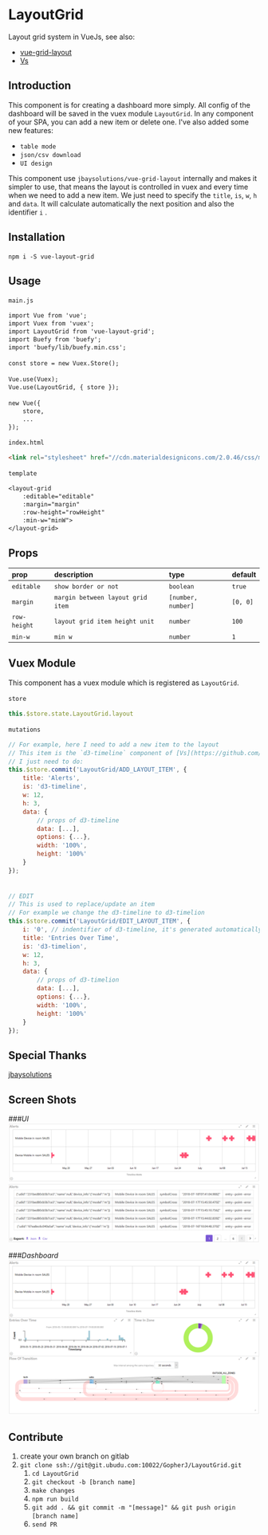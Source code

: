 # LayoutGrid

Layout grid system in VueJs, see also:

- [vue-grid-layout](https://github.com/jbaysolutions/vue-grid-layout)
- [Vs](https://github.com/GopherJ/Vs)


## Introduction

This component is for creating a dashboard more simply. All config of the dashboard will be saved in the vuex module `LayoutGrid`. In any component of
your SPA, you can add a new item or delete one. I've also added some new features:

- `table mode`
- `json/csv download`
- `UI design`

This component use `jbaysolutions/vue-grid-layout` internally and makes it simpler to use, that means the layout is controlled in vuex and every time
when we need to add a new item. We just need to specify the `title`, `is`, `w`, `h` and `data`. It will calculate automatically the next position and
also the identifier `i` .


## Installation

```
npm i -S vue-layout-grid
```

## Usage

`main.js`
```
import Vue from 'vue';
import Vuex from 'vuex';
import LayoutGrid from 'vue-layout-grid';
import Buefy from 'buefy';
import 'buefy/lib/buefy.min.css';

const store = new Vuex.Store();

Vue.use(Vuex);
Vue.use(LayoutGrid, { store });

new Vue({
    store,
    ...
});
```

`index.html`

```html
<link rel="stylesheet" href="//cdn.materialdesignicons.com/2.0.46/css/materialdesignicons.min.css">
```

`template`

```vue
<layout-grid
    :editable="editable"
    :margin="margin"
    :row-height="rowHeight"
    :min-w="minW">
</layout-grid>
```


## Props

|prop|description|type|default|
|:---|:---|:---|:---|
|`editable`|`show border or not`|`boolean`|`true`|
|`margin`|`margin between layout grid item`|`[number, number]`|`[0, 0]`|
|`row-height`|`layout grid item height unit`|`number`|`100`|
|`min-w`|`min w`|`number`|`1`|



## Vuex Module

This component has a vuex module which is registered as `LayoutGrid`.

`store`

```javascript
this.$store.state.LayoutGrid.layout
```

`mutations`

```javascript
// For example, here I need to add a new item to the layout
// This item is the `d3-timeline` component of [Vs](https://github.com/GopherJ/Vs)
// I just need to do:
this.$store.commit('LayoutGrid/ADD_LAYOUT_ITEM', {
    title: 'Alerts',
    is: 'd3-timeline',
    w: 12,
    h: 3,
    data: {
        // props of d3-timeline
        data: [...],
        options: {...},
        width: '100%',
        height: '100%'
    }
});


// EDIT
// This is used to replace/update an item
// For example we change the d3-timeline to d3-timelion
this.$store.commit('LayoutGrid/EDIT_LAYOUT_ITEM', {
    i: '0', // indentifier of d3-timeline, it's generated automatically
    title: 'Entries Over Time',
    is: 'd3-timelion',
    w: 12,
    h: 3,
    data: {
        // props of d3-timelion
        data: [...],
        options: {...},
        width: '100%',
        height: '100%'
    }
});
```


## Special Thanks

[jbaysolutions](https://github.com/jbaysolutions)



## Screen Shots

*###UI*
![Alerts](./Alerts.PNG)
![Table](./Table.PNG)


*###Dashboard*
![Dashboard](./Dashboard.PNG)



## Contribute

1. create your own branch on gitlab
2. `git clone ssh://git@git.ubudu.com:10022/GopherJ/LayoutGrid.git`
    1. `cd LayoutGrid`
    2. `git checkout -b [branch name]`
    3. `make changes`
    4. `npm run build`
    5. `git add . && git commit -m "[message]" && git push origin [branch name]`
    6. `send PR`


